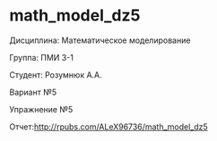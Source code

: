 # math_model_dz5

Дисциплина: Математическое моделирование

Группа: ПМИ 3-1

Студент: Розумнюк А.А.

Вариант №5

Упражнение №5

Отчет:http://rpubs.com/ALeX96736/math_model_dz5
